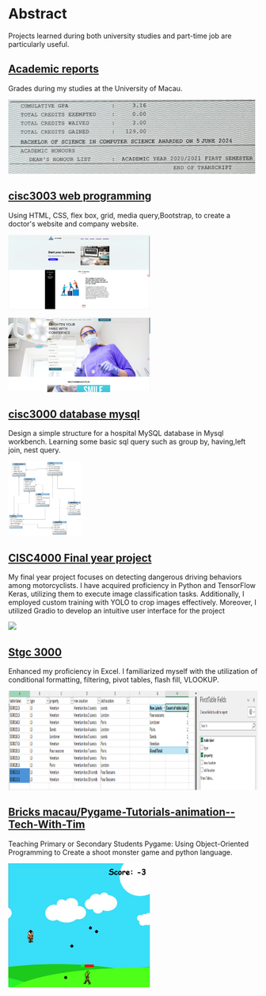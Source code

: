 # Abstract
Projects learned during both university studies and part-time job are particularly useful.

## [Academic reports](Academic%20Reports/)
Grades during my studies at the University of Macau.

<img src="Show case/GPA.png" height = 150px>

## [cisc3003 web programming](cisc%203003%20web%20programming)
Using HTML, CSS, flex box, grid, media query,Bootstrap, to create a doctor's website and company website.

<img src="Show case/company website.png" height = 150px>
<p></p>
<img src="Show case/doctor website.png" height = 150px>

## [cisc3000 database mysql](cisc3000%20database%20mysql)
  Design a simple structure for a hospital MySQL database in Mysql workbench. Learning some basic sql query such as group by, having,left join, nest query.

<img src="cisc3000 database mysql\images\CISC3000.png" height = 150px>


## [CISC4000 Final year project](cisc4000%20final%20year%20project)
My final year project focuses on detecting dangerous driving behaviors among motorcyclists. I have acquired proficiency in Python and TensorFlow Keras, utilizing them to execute image classification tasks. Additionally, I employed custom training with YOLO to crop images effectively. Moreover, I utilized Gradio to develop an intuitive user interface for the project

<img src= "cisc4000 final year project\Group 10 poster.jpg" height = 400px>


## [Stgc 3000](stgc%203000)
Enhanced my proficiency in Excel. I familiarized myself with the utilization of conditional formatting, filtering, pivot tables, flash fill, VLOOKUP.

<img src="stgc 3000\sands internships showcase\pivot-table.png"  height = 200px>


## [Bricks macau/Pygame-Tutorials-animation--Tech-With-Tim](bricks%20macau/Pygame-Tutorials-animation--Tech-With-Tim)
Teaching Primary or Secondary Students Pygame: Using Object-Oriented Programming to Create a shoot monster game and python language.

<img src="bricks macau\Pygame-Tutorials-animation--Tech-With-Tim\Show case\game play 1.png" height = 250px>
